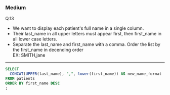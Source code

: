 ### Medium
Q.13  
* We want to display each patient's full name in a single column.
* Their last_name in all upper letters must appear first, then first_name in all lower case letters.
* Separate the last_name and first_name with a comma. Order the list by the first_name in decending order  
EX: SMITH,jane

---
```SQL
SELECT
  CONCAT(UPPER(last_name), ",", lower(first_name)) AS new_name_format
FROM patients
ORDER BY first_name DESC
;
```
